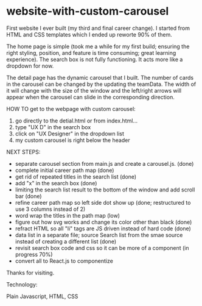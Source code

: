 # website-with-custom-carousel

First website I ever built (my third and final career change). I started from HTML and CSS templates which I ended up reworte 90% of them. 

The home page is simple (took me a while for my first build; ensuring the right styling, position, and feature is time consuming; great learning experience).  The search box is not fully functioning.  It acts more like a dropdown for now.

The detail page has the dynamic carousel that I built.  The number of cards in the carousel can be changed by the updating the teamData.  The width of it will change with the size of the window and the left/right arrows will appear when the carousel can slide in the corresponding direction.

HOW TO get to the webpage with custom carousel:
1) go directly to the detial.html
or from index.html...
1) type "UX D" in the search box
2) click on "UX Designer" in the dropdown list
3) my custom carousel is right below the header

NEXT STEPS:
+ separate carousel section from main.js and create a carousel.js. (done)
+ complete initial career path map (done)
+ get rid of repeated titles in the search list (done)
+ add "x" in the search box (done)
+ limiting the search list result to the bottom of the window and add scroll bar (done)
+ refine career path map so left side dot show up (done; restructured to use 3 columns instead of 2)
+ word wrap the titles in the path map (low)
+ figure out how svg works and change its color other than black (done)
+ refract HTML so all "li" tags are JS driven instead of hard code (done)
+ data list in a separate file; source Search list from the smae source instead of creating a different list (done)
+ revisit search box code and css so it can be more of a component (in progress 70%)
+ convert all to React.js to componentize
  
Thanks for visiting.

Technology:

Plain Javascript, HTML, CSS
